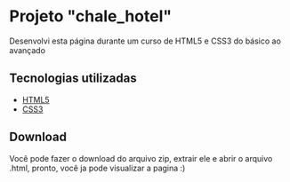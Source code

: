# Projeto "chale_hotel"

Desenvolvi esta página durante um curso de HTML5 e CSS3 do básico ao avançado

## Tecnologias utilizadas
- [HTML5](https://pt.wikipedia.org/wiki/HTML5)
- [CSS3](https://pt.wikipedia.org/wiki/CSS3#:~:text=CSS3%20é%20a%20terceira%20mais,web%20(página%20de%20internet).&text=Assim%2C%20o%20CSS3%20facilitará%20o,utilização%20de%20sites%20pelos%20usuários.)

## Download

Você pode fazer o download do arquivo zip, extrair ele e abrir o arquivo .html, pronto, você ja pode visualizar a pagina :)
